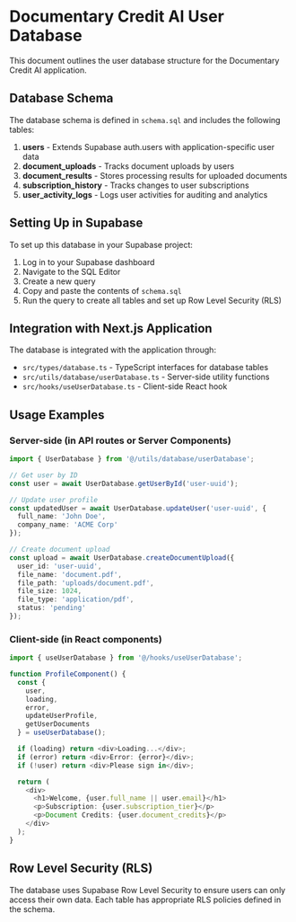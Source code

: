 # Documentary Credit AI User Database

This document outlines the user database structure for the Documentary Credit AI application.

## Database Schema

The database schema is defined in `schema.sql` and includes the following tables:

1. **users** - Extends Supabase auth.users with application-specific user data
2. **document_uploads** - Tracks document uploads by users
3. **document_results** - Stores processing results for uploaded documents
4. **subscription_history** - Tracks changes to user subscriptions
5. **user_activity_logs** - Logs user activities for auditing and analytics

## Setting Up in Supabase

To set up this database in your Supabase project:

1. Log in to your Supabase dashboard
2. Navigate to the SQL Editor
3. Create a new query
4. Copy and paste the contents of `schema.sql`
5. Run the query to create all tables and set up Row Level Security (RLS)

## Integration with Next.js Application

The database is integrated with the application through:

- `src/types/database.ts` - TypeScript interfaces for database tables
- `src/utils/database/userDatabase.ts` - Server-side utility functions
- `src/hooks/useUserDatabase.ts` - Client-side React hook

## Usage Examples

### Server-side (in API routes or Server Components)

```typescript
import { UserDatabase } from '@/utils/database/userDatabase';

// Get user by ID
const user = await UserDatabase.getUserById('user-uuid');

// Update user profile
const updatedUser = await UserDatabase.updateUser('user-uuid', { 
  full_name: 'John Doe',
  company_name: 'ACME Corp'
});

// Create document upload
const upload = await UserDatabase.createDocumentUpload({
  user_id: 'user-uuid',
  file_name: 'document.pdf',
  file_path: 'uploads/document.pdf',
  file_size: 1024,
  file_type: 'application/pdf',
  status: 'pending'
});
```

### Client-side (in React components)

```typescript
import { useUserDatabase } from '@/hooks/useUserDatabase';

function ProfileComponent() {
  const { 
    user, 
    loading, 
    error, 
    updateUserProfile,
    getUserDocuments 
  } = useUserDatabase();

  if (loading) return <div>Loading...</div>;
  if (error) return <div>Error: {error}</div>;
  if (!user) return <div>Please sign in</div>;

  return (
    <div>
      <h1>Welcome, {user.full_name || user.email}</h1>
      <p>Subscription: {user.subscription_tier}</p>
      <p>Document Credits: {user.document_credits}</p>
    </div>
  );
}
```

## Row Level Security (RLS)

The database uses Supabase Row Level Security to ensure users can only access their own data. Each table has appropriate RLS policies defined in the schema.
